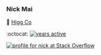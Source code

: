 ### Nick Mai

:office: [Higg Co](https://higg.com/)

:octocat: [![years active](https://badges.pufler.dev/years/nmai)](https://github.com/nmai)

[![profile for nick at Stack Overflow](https://stackoverflow.com/users/flair/1146881.png?theme=hotdog)](https://github.com/nmai)
